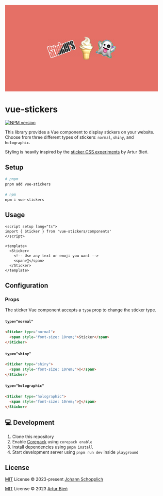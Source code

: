 ![Vue sticker library](./.github/screenshot.png)

# vue-stickers

[![NPM version](https://img.shields.io/npm/v/vue-stickers?color=a1b858&label=)](https://www.npmjs.com/package/vue-stickers)

This library provides a Vue component to display stickers on your website. Choose from three different types of stickers: `normal`, `shiny`, and `holographic`.

Styling is heavily inspired by the [sticker CSS experiments](https://expensive.toys/toys/stickers) by Artur Bień.

## Setup

```bash
# pnpm
pnpm add vue-stickers

# npm
npm i vue-stickers
```

## Usage

```vue
<script setup lang="ts">
import { Sticker } from 'vue-stickers/components'
</script>

<template>
  <Sticker>
    <!-- Use any text or emoji you want -->
    <span>🍦</span>
  </Sticker>
</template>
```

## Configuration

### Props

The sticker Vue component accepts a `type` prop to change the sticker type.

#### `type="normal"`

```html
<Sticker type="normal">
  <span style="font-size: 10rem;">Sticker</span>
</Sticker>
```

#### `type="shiny"`

```html
<Sticker type="shiny">
  <span style="font-size: 10rem;">🍦</span>
</Sticker>
```

#### `type="holographic"`

```html
<Sticker type="holographic">
  <span style="font-size: 10rem;">👻</span>
</Sticker>
```

## 💻 Development

1. Clone this repository
2. Enable [Corepack](https://github.com/nodejs/corepack) using `corepack enable`
3. Install dependencies using `pnpm install`
4. Start development server using `pnpm run dev` inside `playground`

## License

[MIT](./LICENSE) License © 2023-present [Johann Schopplich](https://github.com/johannschopplich)

[MIT](./LICENSE) License © 2023 [Artur Bień](https://github.com/arturbien)
